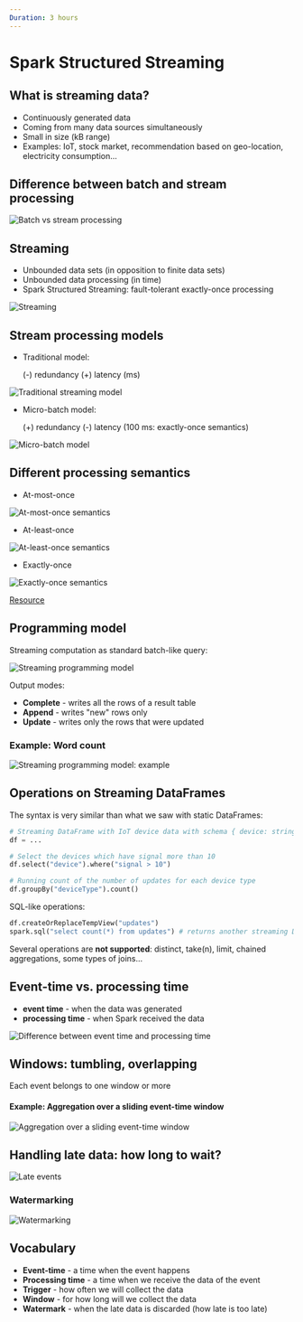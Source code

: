 ```yaml
---
Duration: 3 hours
---
```


# Spark Structured Streaming

## What is streaming data?

- Continuously generated data
- Coming from many data sources simultaneously
- Small in size (kB range)
- Examples: IoT, stock market, recommendation based on geo-location, electricity consumption...

## Difference between batch and stream processing

![Batch vs stream processing](./image/batch_stream_processing.PNG)

## Streaming

- Unbounded data sets (in opposition to finite data sets)
- Unbounded data processing (in time)
- Spark Structured Streaming: fault-tolerant exactly-once processing

![Streaming](./image/streaming.PNG)

## Stream processing models

- Traditional model:

  (-) redundancy
  (+) latency (ms)

![Traditional streaming model](./image/traditional_model.png)

- Micro-batch model:

  (+) redundancy
  (-) latency (100 ms: exactly-once semantics)

![Micro-batch model](./image/microbatch_model.png)

## Different processing semantics

- At-most-once

![At-most-once semantics](./image/at_most_once.png)

- At-least-once

![At-least-once semantics](./image/at_least_once.png)

- Exactly-once

![Exactly-once semantics](./image/exactly_once.png)

[Resource](https://www.splunk.com/en_us/blog/it/exactly-once-is-not-exactly-the-same.html)

## Programming model

Streaming computation as standard batch-like query:

![Streaming programming model](./image/programming_model.png)

Output modes:

- **Complete** - writes all the rows of a result table
- **Append** - writes "new" rows only
- **Update** - writes only the rows that were updated

### Example: Word count

![Streaming programming model: example](./image/example_word_count.png)

## Operations on Streaming DataFrames

The syntax is very similar than what we saw with static DataFrames:

```python
# Streaming DataFrame with IoT device data with schema { device: string, deviceType: string, signal: double, time: DateType}
df = ...

# Select the devices which have signal more than 10
df.select("device").where("signal > 10")

# Running count of the number of updates for each device type
df.groupBy("deviceType").count()
```

SQL-like operations:

```python
df.createOrReplaceTempView("updates")
spark.sql("select count(*) from updates") # returns another streaming DF
```

Several operations are **not supported**: distinct, take(n), limit, chained aggregations, some types of joins...

## Event-time vs. processing time

- **event time** - when the data was generated
- **processing time** - when Spark received the data

![Difference between event time and processing time](./image/event_processing_time.png)

## Windows: tumbling, overlapping

Each event belongs to one window or more

#### Example: Aggregation over a sliding event-time window

![Aggregation over a sliding event-time window](./image/sliding_window_aggregation.png)

## Handling late data: how long to wait?

![Late events](./image/late_data.png)

### Watermarking

![Watermarking](./image/watermarking.png)

## Vocabulary

- **Event-time** - a time when the event happens
- **Processing time** - a time when we receive the data of the event
- **Trigger** - how often we will collect the data
- **Window** - for how long will we collect the data
- **Watermark** - when the late data is discarded (how late is too late)
